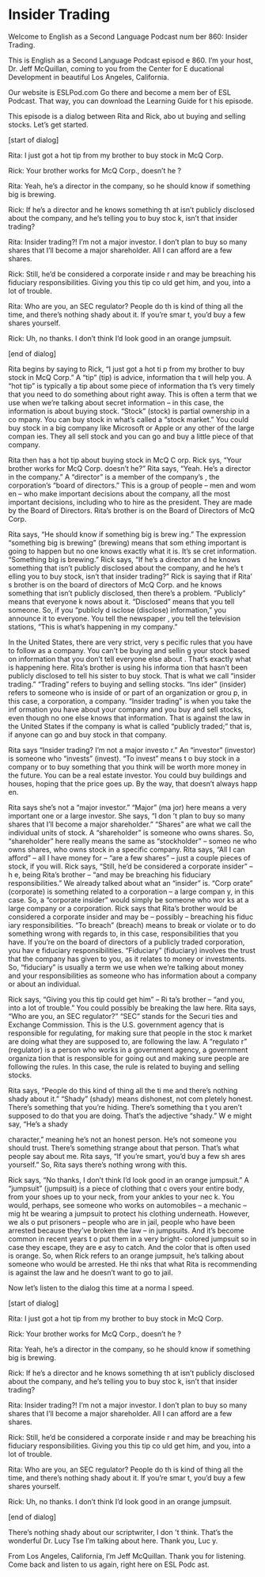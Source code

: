 # Insider Trading

Welcome to English as a Second Language Podcast num ber 860: Insider Trading.

This is English as a Second Language Podcast episod e 860. I’m your host, Dr. Jeff McQuillan, coming to you from the Center for E ducational Development in beautiful Los Angeles, California.

Our website is ESLPod.com Go there and become a mem ber of ESL Podcast. That way, you can download the Learning Guide for t his episode.

This episode is a dialog between Rita and Rick, abo ut buying and selling stocks. Let’s get started.

[start of dialog]

Rita:  I just got a hot tip from my brother to buy stock in McQ Corp.

Rick:  Your brother works for McQ Corp., doesn’t he ?

Rita:  Yeah, he’s a director in the company, so he should know if something big is brewing.

Rick:  If he’s a director and he knows something th at isn’t publicly disclosed about the company, and he’s telling you to buy stoc k, isn’t that insider trading?

Rita:  Insider trading?!  I’m not a major investor.   I don’t plan to buy so many shares that I’ll become a major shareholder.  All I  can afford are a few shares.

Rick:  Still, he’d be considered a corporate inside r and may be breaching his fiduciary responsibilities.  Giving you this tip co uld get him, and you, into a lot of trouble.

Rita:  Who are you, an SEC regulator?  People do th is kind of thing all the time, and there’s nothing shady about it.  If you’re smar t, you’d buy a few shares yourself.

Rick:  Uh, no thanks.  I don’t think I’d look good in an orange jumpsuit.

[end of dialog]

Rita begins by saying to Rick, “I just got a hot ti p from my brother to buy stock in McQ Corp.” A “tip” (tip) is advice, information tha t will help you. A “hot tip” is typically a tip about some piece of information tha t’s very timely that you need to do something about right away. This is often a term  that we use when we’re talking about secret information – in this case, the information is about buying stock. “Stock” (stock) is partial ownership in a co mpany. You can buy stock in what’s called a “stock market.” You could buy stock  in a big company like Microsoft or Apple or any other of the large compan ies. They all sell stock and you can go and buy a little piece of that company.

Rita then has a hot tip about buying stock in McQ C orp. Rick sys, “Your brother works for McQ Corp. doesn’t he?” Rita says, “Yeah. He’s a director in the company.” A “director” is a member of the company’s , the corporation’s “board of directors.” This is a group of people – men and wom en – who make important decisions about the company, all the most important  decisions, including who to hire as the president. They are made by the Board of Directors. Rita’s brother is on the Board of Directors of McQ Corp.

Rita says, “He should know if something big is brew ing.” The expression “something big is brewing” (brewing) means that som ething important is going to happen but no one knows exactly what it is. It’s se cret information. “Something big is brewing.”  Rick says, “If he’s a director an d he knows something that isn’t publicly disclosed about the company, and he he’s t elling you to buy stock, isn’t that insider trading?” Rick is saying that if Rita’ s brother is on the board of directors of McQ Corp. and he knows something that isn’t publicly disclosed, then there’s a problem. “Publicly” means that everyone k nows about it. “Disclosed” means that you tell someone. So, if you “publicly d isclose (disclose) information,” you announce it to everyone. You tell the newspaper , you tell the television stations, “This is what’s happening in my company.”

In the United States, there are very strict, very s pecific rules that you have to follow as a company. You can’t be buying and sellin g your stock based on information that you don’t tell everyone else about . That’s exactly what is happening here. Rita’s brother is using his informa tion that hasn’t been publicly disclosed to tell his sister to buy stock. That is what we call “insider trading.” “Trading” refers to buying and selling stocks. “Ins ider” (insider) refers to someone who is inside of or part of an organization or grou p, in this case, a corporation, a company. “Insider trading” is when you take the inf ormation you have about your company and you buy and sell stocks, even though no  one else knows that information. That is against the law in the United States if the company is what is called “publicly traded;” that is, if anyone can go  and buy stock in that company.

Rita says “Insider trading? I’m not a major investo r.” An “investor” (investor) is someone who “invests” (invest). “To invest” means t o buy stock in a company or to buy something that you think will be worth more money in the future. You can be a real estate investor. You could buy buildings and houses, hoping that the price goes up. By the way, that doesn’t always happ en.

Rita says she’s not a “major investor.” “Major” (ma jor) here means a very important one or a large investor. She says, “I don ’t plan to buy so many shares that I’ll become a major shareholder.” “Shares” are  what we call the individual units of stock. A “shareholder” is someone who owns  shares. So, “shareholder” here really means the same as “stockholder” – someo ne who owns shares, who owns stock in a specific company. Rita says, “All I  can afford” – all I have money for – “are a few shares” – just a couple pieces of stock, if you will. Rick says, “Still, he’d be considered a corporate insider” – h e, being Rita’s brother – “and may be breaching his fiduciary responsibilities.” We already talked about what an “insider” is. “Corp orate” (corporate) is something related to a corporation – a large compan y, in this case. So, a “corporate insider” would simply be someone who wor ks at a large company or a corporation. Rick says that Rita’s brother would be  considered a corporate insider and may be – possibly – breaching his fiduc iary responsibilities. “To breach” (breach) means to break or violate or to do  something wrong with regards to, in this case, responsibilities that you  have. If you’re on the board of directors of a publicly traded corporation, you hav e fiduciary responsibilities. “Fiduciary” (fiduciary) involves the trust that the  company has given to you, as it relates to money or investments. So, “fiduciary” is  usually a term we use when we’re talking about money and your responsibilities  as someone who has information about a company or about an individual.

Rick says, “Giving you this tip could get him” – Ri ta’s brother – “and you, into a lot of trouble.” You could possibly be breaking the  law here. Rita says, “Who are you, an SEC regulator?” “SEC” stands for the Securi ties and Exchange Commission. This is the U.S. government agency that  is responsible for regulating, for making sure that people in the stoc k market are doing what they are supposed to, are following the law. A “regulato r” (regulator) is a person who works in a government agency, a government organiza tion that is responsible for going out and making sure people are following the rules. In this case, the rule is related to buying and selling stocks.

Rita says, “People do this kind of thing all the ti me and there’s nothing shady about it.” “Shady” (shady) means dishonest, not com pletely honest. There’s something that you’re hiding. There’s something tha t you aren’t supposed to do that you are doing. That’s the adjective “shady.” W e might say, “He’s a shady

character,” meaning he’s not an honest person. He’s  not someone you should trust. There’s something strange about that person.  That’s what people say about me. Rita says, “If you’re smart, you’d buy a few sh ares yourself.” So, Rita says there’s nothing wrong with this.

Rick says, “No thanks, I don’t think I’d look good in an orange jumpsuit.” A “jumpsuit” (jumpsuit) is a piece of clothing that c overs your entire body, from your shoes up to your neck, from your ankles to your nec k. You would, perhaps, see someone who works on automobiles – a mechanic – mig ht be wearing a jumpsuit to protect his clothing underneath. However, we als o put prisoners – people who are in jail, people who have been arrested because they’ve broken the law – in jumpsuits. And it’s become common in recent years t o put them in a very bright- colored jumpsuit so in case they escape, they are e asy to catch. And the color that is often used is orange. So, when Rick refers to an orange jumpsuit, he’s talking about someone who would be arrested. He thi nks that what Rita is recommending is against the law and he doesn’t want  to go to jail.

Now let’s listen to the dialog this time at a norma l speed.

[start of dialog]

Rita:  I just got a hot tip from my brother to buy stock in McQ Corp.

Rick:  Your brother works for McQ Corp., doesn’t he ?

Rita:  Yeah, he’s a director in the company, so he should know if something big is brewing.

Rick:  If he’s a director and he knows something th at isn’t publicly disclosed about the company, and he’s telling you to buy stoc k, isn’t that insider trading?

Rita:  Insider trading?!  I’m not a major investor.   I don’t plan to buy so many shares that I’ll become a major shareholder.  All I  can afford are a few shares.

Rick:  Still, he’d be considered a corporate inside r and may be breaching his fiduciary responsibilities.  Giving you this tip co uld get him, and you, into a lot of trouble.

Rita:  Who are you, an SEC regulator?  People do th is kind of thing all the time, and there’s nothing shady about it.  If you’re smar t, you’d buy a few shares yourself.

Rick:  Uh, no thanks.  I don’t think I’d look good in an orange jumpsuit.

[end of dialog]

There’s nothing shady about our scriptwriter, I don ’t think. That’s the wonderful Dr. Lucy Tse I’m talking about here. Thank you, Luc y.

From Los Angeles, California, I’m Jeff McQuillan. Thank you for listening. Come back and listen to us again, right here on ESL Podc ast.



